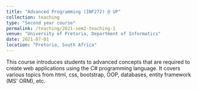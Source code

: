 ```yaml
---
title: "Advanced Programming (INF272) @ UP"
collection: teaching
type: "Second year course"
permalink: /teaching/2021-sem2-teaching-1
venue: "University of Pretoria, Department of Informatics"
date: 2021-07-01
location: "Pretoria, South Africa"
---
```


This course introduces students to advanced concepts that are required to create web applications using the C# programming language. It covers various topics from html, css, bootstrap, OOP, databases, entity framework (MS' ORM), etc.